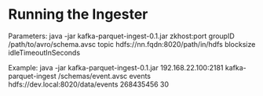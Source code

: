 Running the Ingester
====================

Parameters:
java -jar kafka-parquet-ingest-0.1.jar zkhost:port groupID /path/to/avro/schema.avsc topic hdfs://nn.fqdn:8020/path/in/hdfs blocksize idleTimeoutInSeconds

Example:
java -jar kafka-parquet-ingest-0.1.jar 192.168.22.100:2181 kafka-parquet-ingest /schemas/event.avsc events hdfs://dev.local:8020/data/events 268435456 30


